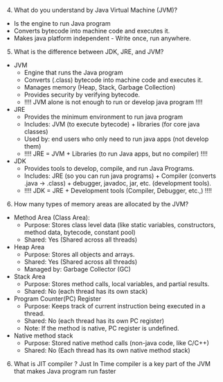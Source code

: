 4. What do you understand by Java Virtual Machine (JVM)?

* Is the engine to run Java program
* Converts bytecode into machine code and executes it.
* Makes java platform independent - Write once, run anywhere.

5. What is the difference between JDK, JRE, and JVM?

* JVM
  * Engine that runs the Java program
  * Converts (.class) bytecode into machine code and executes it. 
  * Manages memory (Heap, Stack, Garbage Collection)
  * Provides security by verifying bytecode.
  * !!!! JVM alone is not enough to run or develop java program !!!!
* JRE
  * Provides the minimum environment to run java program
  * Includes: JVM (to execute bytecode) + libraries (for core java classes)
  * Used by: end users who only need to run java apps (not develop them)
  * !!!! JRE = JVM + Libraries (to run Java apps, but no compiler) !!!!
* JDK
  * Provides tools to develop, compile, and run Java Programs.
  * Includes: JRE (so you can run java programs) + Compiler (converts .java -> .class) + debugger, javadoc, jar, etc. (development tools).
  * !!!! JDK = JRE + Development tools (Compiler, Debugger, etc.,) !!!!
 
6. How many types of memory areas are allocated by the JVM?

* Method Area (Class Area):
   * Purpose: Stores class level data (like static variables, constructors, method data, bytecode, constant pool)
   * Shared: Yes (Shared across all threads)
* Heap Area
   * Purpose: Stores all objects and arrays.
   * Shared: Yes (Shared across all threads)
   * Managed by: Garbage Collector (GC)
* Stack Area
   * Purpose: Stores method calls, local variables, and partial results.
   * Shared: No (each thread has its own stack)
* Program Counter(PC) Register
   * Purpose: Keeps track of current instruction being executed in a thread.
   * Shared: No (each thread has its own PC register)
   * Note: If the method is native, PC register is undefined.
* Native method stack
   * Purpose: Stored native method calls (non-java code, like C/C++)
   * Shared: No (Each thread has its own native method stack)
 
6. What is JIT compiler ?
Just In Time compiler is a key part of the JVM that makes Java program run faster
